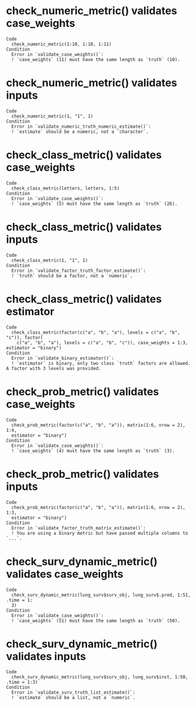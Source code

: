# check_numeric_metric() validates case_weights

    Code
      check_numeric_metric(1:10, 1:10, 1:11)
    Condition
      Error in `validate_case_weights()`:
      ! `case_weights` (11) must have the same length as `truth` (10).

# check_numeric_metric() validates inputs

    Code
      check_numeric_metric(1, "1", 1)
    Condition
      Error in `validate_numeric_truth_numeric_estimate()`:
      ! `estimate` should be a numeric, not a `character`.

# check_class_metric() validates case_weights

    Code
      check_class_metric(letters, letters, 1:5)
    Condition
      Error in `validate_case_weights()`:
      ! `case_weights` (5) must have the same length as `truth` (26).

# check_class_metric() validates inputs

    Code
      check_class_metric(1, "1", 1)
    Condition
      Error in `validate_factor_truth_factor_estimate()`:
      ! `truth` should be a factor, not a `numeric`.

# check_class_metric() validates estimator

    Code
      check_class_metric(factor(c("a", "b", "a"), levels = c("a", "b", "c")), factor(
        c("a", "b", "a"), levels = c("a", "b", "c")), case_weights = 1:3, estimator = "binary")
    Condition
      Error in `validate_binary_estimator()`:
      ! `estimator` is binary, only two class `truth` factors are allowed. A factor with 3 levels was provided.

# check_prob_metric() validates case_weights

    Code
      check_prob_metric(factor(c("a", "b", "a")), matrix(1:6, nrow = 2), 1:4,
      estimator = "binary")
    Condition
      Error in `validate_case_weights()`:
      ! `case_weights` (4) must have the same length as `truth` (3).

# check_prob_metric() validates inputs

    Code
      check_prob_metric(factor(c("a", "b", "a")), matrix(1:6, nrow = 2), 1:3,
      estimator = "binary")
    Condition
      Error in `validate_factor_truth_matrix_estimate()`:
      ! You are using a binary metric but have passed multiple columns to `...`.

# check_surv_dynamic_metric() validates case_weights

    Code
      check_surv_dynamic_metric(lung_surv$surv_obj, lung_surv$.pred, 1:51, .time = 1:
      3)
    Condition
      Error in `validate_case_weights()`:
      ! `case_weights` (51) must have the same length as `truth` (50).

# check_surv_dynamic_metric() validates inputs

    Code
      check_surv_dynamic_metric(lung_surv$surv_obj, lung_surv$inst, 1:50, .time = 1:3)
    Condition
      Error in `validate_surv_truth_list_estimate()`:
      ! `estimate` should be a list, not a `numeric`.

